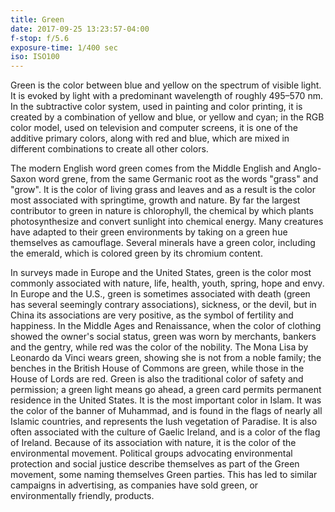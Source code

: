 ```yaml
---
title: Green
date: 2017-09-25 13:23:57-04:00
f-stop: f/5.6
exposure-time: 1/400 sec
iso: ISO100
---
```


Green is the color between blue and yellow on the spectrum of visible
light. It is evoked by light with a predominant wavelength of roughly
495–570 nm. In the subtractive color system, used in painting and color
printing, it is created by a combination of yellow and blue, or yellow
and cyan; in the RGB color model, used on television and computer
screens, it is one of the additive primary colors, along with red and
blue, which are mixed in different combinations to create all other
colors.

The modern English word green comes from the Middle English and
Anglo-Saxon word grene, from the same Germanic root as the words "grass"
and "grow". It is the color of living grass and leaves and as a result
is the color most associated with springtime, growth and nature. By far
the largest contributor to green in nature is chlorophyll, the chemical
by which plants photosynthesize and convert sunlight into chemical
energy. Many creatures have adapted to their green environments by
taking on a green hue themselves as camouflage. Several minerals have a
green color, including the emerald, which is colored green by its
chromium content.

In surveys made in Europe and the United States, green is the color most
commonly associated with nature, life, health, youth, spring, hope and
envy. In Europe and the U.S., green is sometimes associated with death
(green has several seemingly contrary associations), sickness, or the
devil, but in China its associations are very positive, as the symbol of
fertility and happiness. In the Middle Ages and Renaissance, when the
color of clothing showed the owner's social status, green was worn by
merchants, bankers and the gentry, while red was the color of the
nobility. The Mona Lisa by Leonardo da Vinci wears green, showing she is
not from a noble family; the benches in the British House of Commons are
green, while those in the House of Lords are red. Green is also the
traditional color of safety and permission; a green light means go
ahead, a green card permits permanent residence in the United States. It
is the most important color in Islam. It was the color of the banner of
Muhammad, and is found in the flags of nearly all Islamic countries, and
represents the lush vegetation of Paradise. It is also often associated
with the culture of Gaelic Ireland, and is a color of the flag of
Ireland. Because of its association with nature, it is the color of the
environmental movement. Political groups advocating environmental
protection and social justice describe themselves as part of the Green
movement, some naming themselves Green parties. This has led to similar
campaigns in advertising, as companies have sold green, or
environmentally friendly, products.
